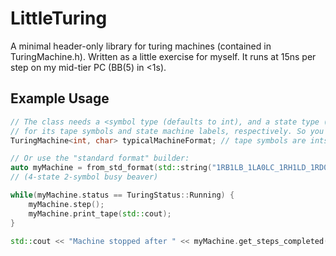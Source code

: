 # LittleTuring

A minimal header-only library for turing machines (contained in TuringMachine.h). Written as a little exercise for myself. It runs at 15ns per step on my mid-tier PC (BB(5) in <1s).

## Example Usage

```C++
// The class needs a <symbol type (defaults to int), and a state type (defaults to char)>
// for its tape symbols and state machine labels, respectively. So you can declare a machine like:
TuringMachine<int, char> typicalMachineFormat; // tape symbols are ints, machine states are chars

// Or use the "standard format" builder:
auto myMachine = from_std_format(std::string("1RB1LB_1LA0LC_1RH1LD_1RD0RA"));
// (4-state 2-symbol busy beaver)

while(myMachine.status == TuringStatus::Running) {
    myMachine.step();
    myMachine.print_tape(std::cout);
}

std::cout << "Machine stopped after " << myMachine.get_steps_completed() << " steps " << std::endl;
```
